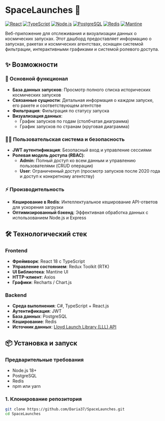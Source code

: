 # SpaceLaunches 🚀

[![React](https://img.shields.io/badge/React-18.x-%2361DAFB?logo=react)](https://reactjs.org/)
[![TypeScript](https://img.shields.io/badge/TypeScript-5.x-%233178C6?logo=typescript)](https://www.typescriptlang.org/)
[![Node.js](https://img.shields.io/badge/Node.js-20.x-%23339933?logo=nodedotjs)](https://nodejs.org/)
[![PostgreSQL](https://img.shields.io/badge/PostgreSQL-16.x-%234169E1?logo=postgresql)](https://www.postgresql.org/)
[![Redis](https://img.shields.io/badge/Redis-7.x-%23DC382D?logo=redis)](https://redis.io/)
[![Mantine](https://img.shields.io/badge/Mantine-7.x-%2340C057?logo=mantine)](https://mantine.dev/)

Веб-приложение для отслеживания и визуализации данных о космических запусках. Этот дашборд предоставляет информацию о запусках, ракетах и космических агентствах, оснащен системой фильтрации, интерактивными графиками и системой ролевого доступа.

## ✨ Возможности

### 🚀 Основной функционал
- **База данных запусков**: Просмотр полного списка исторических космических запусков
- **Связанные сущности**: Детальная информация о каждом запуске, его ракете и соответствующем агентстве
- **Фильтрация**: Фильтрация по статусу запуска
- **Визуализация данных**:
  - График запусков по годам (столбчатая диаграмма)
  - График запусков по странам (круговая диаграмма)

### 👨‍💻 Пользовательская система и безопасность
- **JWT аутентификация**: Безопасный вход и управление сессиями
- **Ролевая модель доступа (RBAC)**:
  - **Admin**: Полный доступ ко всем данным и управлению пользователями (CRUD операции)
  - **User**: Ограниченный доступ (просмотр запусков после 2020 года и доступ к конкретному агентству)

### ⚡ Производительность
- **Кеширование в Redis**: Интеллектуальное кеширование API-ответов для ускорения загрузки
- **Оптимизированный бэкенд**: Эффективная обработка данных с использованием Node.js и Express

## 🛠️ Технологический стек

### Frontend
- **Фреймворк**: React 18 с TypeScript
- **Управление состоянием**: Redux Toolkit (RTK)
- **UI Библиотека**: Mantine UI
- **HTTP-клиент**: Axios
- **Графики**: Recharts / Chart.js

### Backend
- **Среда выполнения**: C#, TypeScript + React.js
- **Аутентификация**: JWT
- **База данных**: PostgreSQL
- **Кеширование**: Redis
- **Источник данных**: [Lloyd Launch Library (LLL) API](https://thespacedevs.com/lll)

## 📦 Установка и запуск

### Предварительные требования
- Node.js 18+
- PostgreSQL
- Redis
- npm или yarn

### 1. Клонирование репозитория
```bash
git clone https://github.com/Daria37/SpaceLaunches.git
cd SpaceLaunches